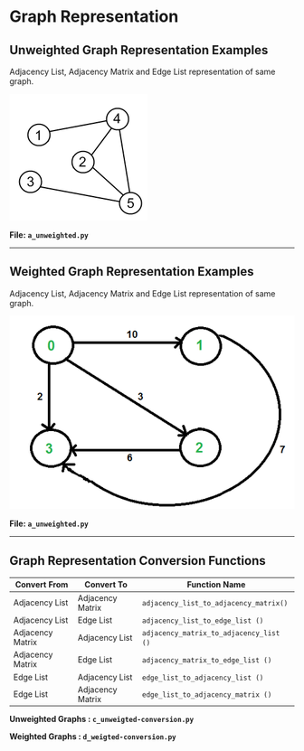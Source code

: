 # Graph Representation

## Unweighted Graph Representation Examples

Adjacency List, Adjacency Matrix and Edge List representation of same graph.

![Unweighted Graph](../README/terminology-3.png)

**File: `a_unweighted.py`**

------------------------------

## Weighted Graph Representation Examples

Adjacency List, Adjacency Matrix and Edge List representation of same graph.

![Weighted Graph](../README/terminology-4.png)

**File: `a_unweighted.py`**

------------------------------

## Graph Representation Conversion Functions

| Convert From     | Convert To       | Function Name                       |
| ---------------- | ---------------- | ----------------------------------- |
| Adjacency List   | Adjacency Matrix | `adjacency_list_to_adjacency_matrix()` |
| Adjacency List   | Edge List        | `adjacency_list_to_edge_list ()` |
| Adjacency Matrix | Adjacency List   | `adjacency_matrix_to_adjacency_list ()` |
| Adjacency Matrix | Edge List        | `adjacency_matrix_to_edge_list ()` |
| Edge List        | Adjacency List   | `edge_list_to_adjacency_list ()` |
| Edge List        | Adjacency Matrix | `edge_list_to_adjacency_matrix ()` |

**Unweighted Graphs : `c_unweigted-conversion.py`**

**Weighted Graphs :  `d_weigted-conversion.py`**
